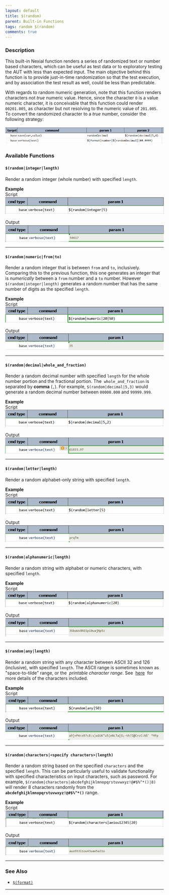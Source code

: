 ```yaml
---
layout: default
title: $(random)
parent: Built-in Functions
tags: random $(random)
comments: true
---
```



### Description
This built-in Nexial function renders a series of randomized text or number based characters, which can be useful as 
test data or to exploratory testing the AUT with less than expected input. The main objective behind this function 
is to provide just-in-time randomization so that the test execution, and by association the test result as well, could 
be less than predictable.

With regards to random numeric generation, note that this function renders characters not _true_ numeric value. 
Hence, since the character `0` is a value numeric character, it is conceivable that this function could render 
`00201.005`, as character but not resolving to the numeric value of `201.005`. To convert the randomized character 
to a _true_ number, consider the following strategy:<br/>

![](image/$(random)_01.png)


### Available Functions

#### `$(random|integer|length)`
Render a random integer (whole number) with specified `length`. 

**Example**<br/>
Script<br/>
![](image/$(random)_02.png)

Output<br/>
![](image/$(random)_03.png)

-----

#### `$(random|numeric|from|to)`
Render a random integer that is between `from` and `to`, inclusively. Comparing this to the previous function, this 
one generates an integer that is _numerically_ between a `from` number and a `to` number. However 
`$(random|integer|length)` generates a random number that has the same number of digits as the specified `length`.

**Example**<br/>
Script<br/>
![](image/$(random)_04.png)

Output<br/>
![](image/$(random)_05.png)

-----

#### `$(random|decimal|whole_and_fraction)`
Render a random decimal number with specified `length` for the whole number portion and the fractional portion. The 
`whole_and_fraction` is separated by **comma** (`,`). For example, `$(random|decimal|5,3)` would generate a random 
decimal number between `00000.000` and `99999.999`. 

**Example**<br/>
Script<br/>
![](image/$(random)_06.png)

Output<br/>
![](image/$(random)_07.png)

-----

#### `$(random|letter|length)`
Render a random alphabet-only string with specified `length`.

**Example**<br/>
Script<br/>
![](image/$(random)_08.png)

Output<br/>
![](image/$(random)_09.png)

-----

#### `$(random|alphanumeric|length)`
Render a random string with alphabet or numeric characters, with specified `length`.

**Example**<br/>
Script<br/>
![](image/$(random)_10.png)

Output<br/>
![](image/$(random)_11.png)

-----

#### `$(random|any|length)`
Render a random string with any character between ASCII 32 and 126 (inclusive), with specified `length`. The ASCII 
range is sometimes known as "space-to-tilde" range, or the  _printable character range_. See 
<a href="http://www.charstable.com/_site_media/ascii/chars-table-landscape.jpg" class="external-link" target="_nexial_link">here</a> 
for more details of the characters included. 

**Example**<br/>
Script<br/>
![](image/$(random)_12.png)

Output<br/>
![](image/$(random)_13.png)

-----

#### `$(random|characters|<specify characters>|length)`
Render a random string based on the specified `characters` and the  specified `length`. This can be particularly useful 
to validate functionality with specified characteristics on input characters, such as password. For example, 
`$(random|characters|abcdefghijklmnopqrstuvwxyz!@#$%^*()|8)` will render 8 characters randomly from the 
**`abcdefghijklmnopqrstuvwxyz!@#$%^*()`** range. 

**Example**<br/>
Script<br/>
![](image/$(random)_14.png)

Output<br/>
![](image/$(random)_15.png)

-----    

### See Also
- [`$(format)`]($(format))

-----

<script>jQuery(document).ready(function () { newOperationSelect(); });</script>
